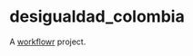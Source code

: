 # desigualdad_colombia

A [workflowr][] project.

[workflowr]: https://github.com/jdblischak/workflowr
